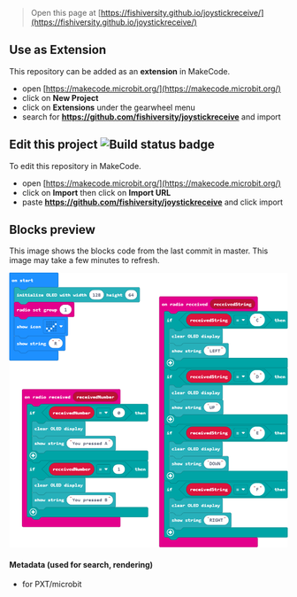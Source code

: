 
> Open this page at [https://fishiversity.github.io/joystickreceive/](https://fishiversity.github.io/joystickreceive/)

## Use as Extension

This repository can be added as an **extension** in MakeCode.

* open [https://makecode.microbit.org/](https://makecode.microbit.org/)
* click on **New Project**
* click on **Extensions** under the gearwheel menu
* search for **https://github.com/fishiversity/joystickreceive** and import

## Edit this project ![Build status badge](https://github.com/fishiversity/joystickreceive/workflows/MakeCode/badge.svg)

To edit this repository in MakeCode.

* open [https://makecode.microbit.org/](https://makecode.microbit.org/)
* click on **Import** then click on **Import URL**
* paste **https://github.com/fishiversity/joystickreceive** and click import

## Blocks preview

This image shows the blocks code from the last commit in master.
This image may take a few minutes to refresh.

![A rendered view of the blocks](https://github.com/fishiversity/joystickreceive/raw/master/.github/makecode/blocks.png)

#### Metadata (used for search, rendering)

* for PXT/microbit
<script src="https://makecode.com/gh-pages-embed.js"></script><script>makeCodeRender("{{ site.makecode.home_url }}", "{{ site.github.owner_name }}/{{ site.github.repository_name }}");</script>
